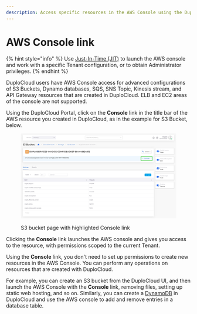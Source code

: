 ```yaml
---
description: Access specific resources in the AWS Console using the DuploCloud Portal
---
```


# AWS Console link

{% hint style="info" %}
Use [Just-In-Time (JIT)](../../aws-user-guide/use-cases/jit-access.md) to launch the AWS console and work with a specific Tenant configuration, or to obtain Administrator privileges.
{% endhint %}

DuploCloud users have AWS Console access for advanced configurations of S3 Buckets, Dynamo databases, SQS, SNS Topic, Kinesis stream, and API Gateway resources that are created in DuploCloud. ELB and EC2 areas of the console are not supported.&#x20;

Using the DuploCloud Portal, click on the **Console** link in the title bar of the AWS resource you created in DuploCloud, as in the example for S3 Bucket, below.

<figure><img src="../../.gitbook/assets/screenshot-nimbusweb.me-2024.02.18-17_54_06.png" alt=""><figcaption><p>S3 bucket page with highlighted Console link</p></figcaption></figure>

Clicking the **Console** link launches the AWS console and gives you access to the resource, with permissions scoped to the current Tenant.&#x20;

Using the **Console** link, you don't need to set up permissions to create new resources in the AWS Console. You can perform any operations on resources that are created with DuploCloud.&#x20;

For example, you can create an S3 bucket from the DuploCloud UI, and then launch the AWS Console with the **Console** link, removing files, setting up static web hosting, and so on. Similarly, you can create a [DynamoDB](../../aws-user-guide/aws-services/database/dynamodb.md) in DuploCloud and use the AWS console to add and remove entries in a database table.
